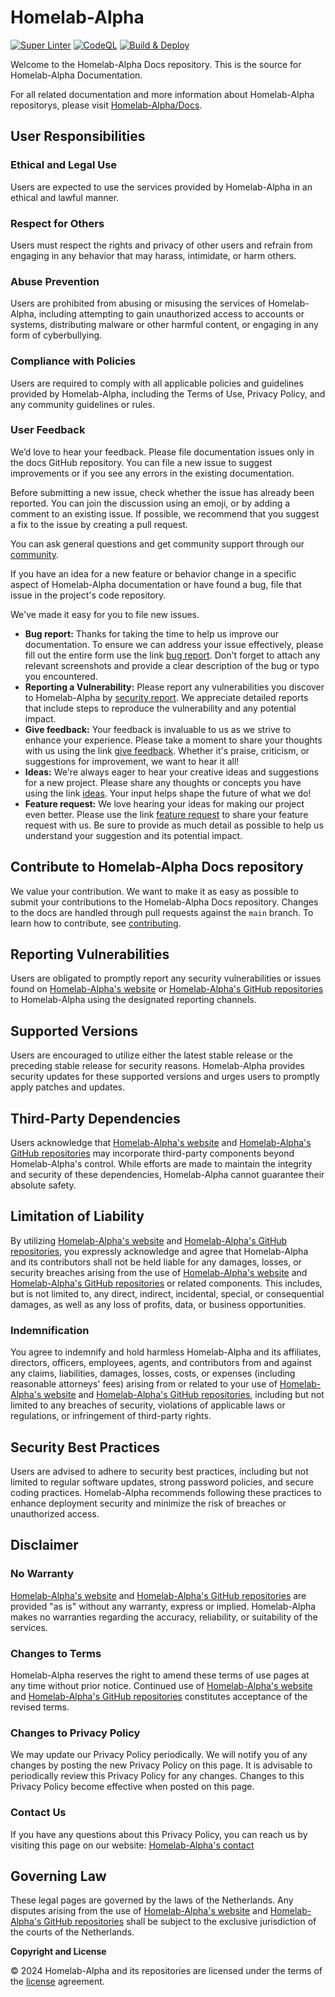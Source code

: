 # Homelab-Alpha

[![Super Linter](https://github.com/homelab-alpha/docs/actions/workflows/super_linter.yml/badge.svg)](https://github.com/homelab-alpha/docs/actions/workflows/super_linter.yml)
[![CodeQL](https://github.com/homelab-alpha/docs/actions/workflows/codeql.yml/badge.svg)](https://github.com/homelab-alpha/docs/actions/workflows/codeql.yml)
[![Build & Deploy](https://github.com/homelab-alpha/docs/actions/workflows/hugo.yml/badge.svg)](https://github.com/homelab-alpha/docs/actions/workflows/hugo.yml)

Welcome to the Homelab-Alpha Docs repository. This is the source for
Homelab-Alpha Documentation.

For all related documentation and more information about Homelab-Alpha
repositorys, please visit [Homelab-Alpha/Docs].

## User Responsibilities

### Ethical and Legal Use

Users are expected to use the services provided by Homelab-Alpha in an ethical
and lawful manner.

### Respect for Others

Users must respect the rights and privacy of other users and refrain from
engaging in any behavior that may harass, intimidate, or harm others.

### Abuse Prevention

Users are prohibited from abusing or misusing the services of Homelab-Alpha,
including attempting to gain unauthorized access to accounts or systems,
distributing malware or other harmful content, or engaging in any form of
cyberbullying.

### Compliance with Policies

Users are required to comply with all applicable policies and guidelines
provided by Homelab-Alpha, including the Terms of Use, Privacy Policy, and any
community guidelines or rules.

### User Feedback

We’d love to hear your feedback. Please file documentation issues only in the
docs GitHub repository. You can file a new issue to suggest improvements or if
you see any errors in the existing documentation.

Before submitting a new issue, check whether the issue has already been
reported. You can join the discussion using an emoji, or by adding a comment to
an existing issue. If possible, we recommend that you suggest a fix to the issue
by creating a pull request.

You can ask general questions and get community support through our [community].

If you have an idea for a new feature or behavior change in a specific aspect of
Homelab-Alpha documentation or have found a bug, file that issue in the
project's code repository.

We've made it easy for you to file new issues.

- **Bug report:** Thanks for taking the time to help us improve our
  documentation. To ensure we can address your issue effectively, please fill
  out the entire form use the link [bug report]. Don't forget to attach any
  relevant screenshots and provide a clear description of the bug or typo you
  encountered.
- **Reporting a Vulnerability:** Please report any vulnerabilities you discover
  to Homelab-Alpha by [security report]. We appreciate detailed reports that
  include steps to reproduce the vulnerability and any potential impact.
- **Give feedback:** Your feedback is invaluable to us as we strive to enhance
  your experience. Please take a moment to share your thoughts with us using the
  link [give feedback]. Whether it's praise, criticism, or suggestions for
  improvement, we want to hear it all!
- **Ideas:** We're always eager to hear your creative ideas and suggestions for
  a new project. Please share any thoughts or concepts you have using the link
  [ideas]. Your input helps shape the future of what we do!
- **Feature request:** We love hearing your ideas for making our project even
  better. Please use the link [feature request] to share your feature request
  with us. Be sure to provide as much detail as possible to help us understand
  your suggestion and its potential impact.

## Contribute to Homelab-Alpha Docs repository

We value your contribution. We want to make it as easy as possible to submit
your contributions to the Homelab-Alpha Docs repository. Changes to the docs are
handled through pull requests against the `main` branch. To learn how to
contribute, see [contributing].

## Reporting Vulnerabilities

Users are obligated to promptly report any security vulnerabilities or issues
found on [Homelab-Alpha's website] or [Homelab-Alpha's GitHub repositories] to
Homelab-Alpha using the designated reporting channels.

## Supported Versions

Users are encouraged to utilize either the latest stable release or the
preceding stable release for security reasons. Homelab-Alpha provides security
updates for these supported versions and urges users to promptly apply patches
and updates.

## Third-Party Dependencies

Users acknowledge that [Homelab-Alpha's website] and [Homelab-Alpha's GitHub
repositories] may incorporate third-party components beyond Homelab-Alpha's
control. While efforts are made to maintain the integrity and security of these
dependencies, Homelab-Alpha cannot guarantee their absolute safety.

## Limitation of Liability

By utilizing [Homelab-Alpha's website] and [Homelab-Alpha's GitHub
repositories], you expressly acknowledge and agree that Homelab-Alpha and its
contributors shall not be held liable for any damages, losses, or security
breaches arising from the use of [Homelab-Alpha's website] and [Homelab-Alpha's
GitHub repositories] or related components. This includes, but is not limited
to, any direct, indirect, incidental, special, or consequential damages, as well
as any loss of profits, data, or business opportunities.

### Indemnification

You agree to indemnify and hold harmless Homelab-Alpha and its affiliates,
directors, officers, employees, agents, and contributors from and against any
claims, liabilities, damages, losses, costs, or expenses (including reasonable
attorneys' fees) arising from or related to your use of [Homelab-Alpha's
website] and [Homelab-Alpha's GitHub repositories], including but not limited to
any breaches of security, violations of applicable laws or regulations, or
infringement of third-party rights.

## Security Best Practices

Users are advised to adhere to security best practices, including but not
limited to regular software updates, strong password policies, and secure coding
practices. Homelab-Alpha recommends following these practices to enhance
deployment security and minimize the risk of breaches or unauthorized access.

## Disclaimer

### No Warranty

[Homelab-Alpha's website] and [Homelab-Alpha's GitHub repositories] are provided
"as is" without any warranty, express or implied. Homelab-Alpha makes no
warranties regarding the accuracy, reliability, or suitability of the services.

### Changes to Terms

Homelab-Alpha reserves the right to amend these terms of use pages at any time
without prior notice. Continued use of [Homelab-Alpha's website] and
[Homelab-Alpha's GitHub repositories] constitutes acceptance of the revised
terms.

### Changes to Privacy Policy

We may update our Privacy Policy periodically. We will notify you of any changes
by posting the new Privacy Policy on this page. It is advisable to periodically
review this Privacy Policy for any changes. Changes to this Privacy Policy
become effective when posted on this page.

### Contact Us

If you have any questions about this Privacy Policy, you can reach us by
visiting this page on our website: [Homelab-Alpha's contact]

## Governing Law

These legal pages are governed by the laws of the Netherlands. Any disputes
arising from the use of [Homelab-Alpha's website] and [Homelab-Alpha's GitHub
repositories] shall be subject to the exclusive jurisdiction of the courts of
the Netherlands.

**Copyright and License**

&copy; 2024 Homelab-Alpha and its repositories are licensed under the terms of
the [license] agreement.

[Homelab-Alpha/Docs]: https://homelab-alpha.nl/docs
[Homelab-Alpha's website]: https://homelab-alpha.nl
[Homelab-Alpha's GitHub repositories]: https://github.com/homelab-alpha
[community]: https://github.com/homelab-alpha/docs/discussions
[bug report]: https://github.com/homelab-alpha/docs/issues/new?assignees=homelab-alpha&labels=bug&projects=&template=bug_report.yml
[security report]: https://github.com/homelab-alpha/docs/issues/new?assignees=homelab-alpha&labels=security&projects=&template=security_report.yml
[give feedback]: https://github.com/homelab-alpha/docs/discussions/categories/feedback
[ideas]: https://github.com/homelab-alpha/docs/discussions/categories/ideas
[feature request]: https://github.com/homelab-alpha/docs/issues/new?assignees=homelab-alpha&labels=feature+request&projects=&template=feature_request.yml
[contributing]: CONTRIBUTING.md
[Homelab-Alpha's contact]: https://homelab-alpha.nl/contact
[license]: LICENSE.md

